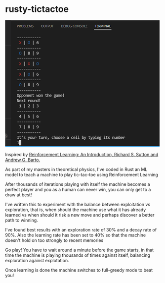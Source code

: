 # rusty-tictactoe

![tic-tac-toe cli](tictactoe.gif)

Inspired by [Reinforcement Learning: An Introduction, Richard S. Sutton and Andrew G. Barto.](https://www.amazon.com.br/Reinforcement-Learning-Introduction-Richard-Sutton/dp/0262039249)

As part of my masters in theoretical physics, I've coded in Rust an ML model to teach a machine to play tic-tac-toe using Reinforcement Learning

After thousands of iterations playing with itself the machine becomes a perfect player and you as a human can never win,
you can only get to a draw at best!

I've written this to experiment with the balance between exploitation vs exploration, that is,
when should the machine use what it has already learned vs when should it risk a new move and perhaps discover a better path to winning.

I've found best results with an exploration rate of 30% and a decay rate of 90%. Also the learning rate has been set to 40% so that the machine doesn't hold on too strongly to recent memories

Go play! You have to wait around a minute before the game starts, in that time the machine is playing thousands of times against itself, balancing exploration against explotation.

Once learning is done the machine switches to full-greedy mode to beat you!
